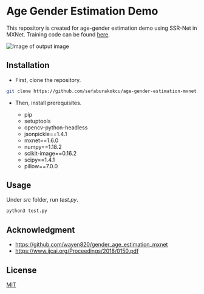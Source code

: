 # Age Gender Estimation Demo

This repository is created for age-gender estimation demo using SSR-Net in MXNet.
Training code can be found [here](https://github.com/wayen820/gender_age_estimation_mxnet).

![Image of output image](https://github.com/sefaburakokcu/age-gender-estimation-mxnet/blob/master/data/output_image.jpg)

## Installation

* First, clone the repository.

```bash
git clone https://github.com/sefaburakokcu/age-gender-estimation-mxnet.git
```

* Then, install prerequisites.

  - pip
  - setuptools
  - opencv-python-headless
  - jsonpickle==1.4.1
  - mxnet==1.6.0
  - numpy==1.18.2
  - scikit-image==0.16.2
  - scipy==1.4.1
  - pillow==7.0.0 

## Usage

Under *src* folder, run *test.py*.

```bash
python3 test.py
```

## Acknowledgment

* https://github.com/wayen820/gender_age_estimation_mxnet
* https://www.ijcai.org/Proceedings/2018/0150.pdf

## License

[MIT](https://choosealicense.com/licenses/mit/)


